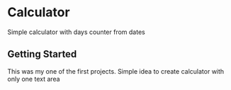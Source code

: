 # Calculator

Simple calculator with days counter from dates

## Getting Started

This was my one of the first projects. Simple idea to create calculator with only one text area